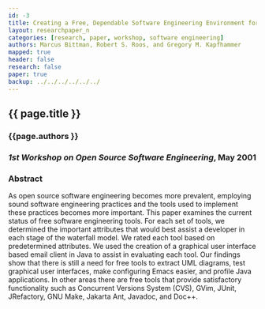 ```yaml
---
id: -3 
title: Creating a Free, Dependable Software Engineering Environment for Building Java Applications  
layout: researchpaper_n
categories: [research, paper, workshop, software engineering]
authors: Marcus Bittman, Robert S. Roos, and Gregory M. Kapfhammer
mapped: true 
header: false 
research: false 
paper: true
backup: ../../../../../../
---
```


## {{ page.title }} [<i class="fa fa-download"></i>]({{site.baseurl}}download/research/papers/osse2001-bittman-roos-kapfhammer.pdf "Download this Paper!")

### {{page.authors }}

### <em>1st Workshop on Open Source Software Engineering</em>, May 2001

### Abstract

As open source software engineering becomes more prevalent, employing sound software engineering practices and the tools
used to implement these practices becomes more important. This paper examines the current status of free software
engineering tools. For each set of tools, we determined the important attributes that would best assist a developer in
each stage of the waterfall model. We rated each tool based on predetermined attributes. We used the creation of a
graphical user interface based email client in Java to assist in evaluating each tool. Our findings show that there is
still a need for free tools to extract UML diagrams, test graphical user interfaces, make configuring Emacs easier, and
profile Java applications. In other areas there are free tools that provide satisfactory functionality such as
Concurrent Versions System (CVS), GVim, JUnit, JRefactory, GNU Make, Jakarta Ant, Javadoc, and Doc++.

